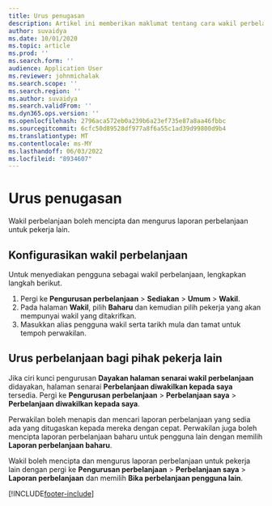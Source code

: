 ```yaml
---
title: Urus penugasan
description: Artikel ini memberikan maklumat tentang cara wakil perbelanjaan boleh mencipta dan mengurus laporan perbelanjaan untuk pekerja lain.
author: suvaidya
ms.date: 10/01/2020
ms.topic: article
ms.prod: ''
ms.search.form: ''
audience: Application User
ms.reviewer: johnmichalak
ms.search.scope: ''
ms.search.region: ''
ms.author: suvaidya
ms.search.validFrom: ''
ms.dyn365.ops.version: ''
ms.openlocfilehash: 2796aca572eb0a239b6a23ef735e87a8aa46fbbc
ms.sourcegitcommit: 6cfc50d89528df977a8f6a55c1ad39d99800d9b4
ms.translationtype: MT
ms.contentlocale: ms-MY
ms.lasthandoff: 06/03/2022
ms.locfileid: "8934607"
---
```

# <a name="manage-delegation"></a>Urus penugasan
Wakil perbelanjaan boleh mencipta dan mengurus laporan perbelanjaan untuk pekerja lain.

## <a name="configuring-expense-delegation"></a>Konfigurasikan wakil perbelanjaan

Untuk menyediakan pengguna sebagai wakil perbelanjaan, lengkapkan langkah berikut. 
1. Pergi ke **Pengurusan perbelanjaan** > **Sediakan** > **Umum** > **Wakil**. 
2. Pada halaman **Wakil**, pilih **Baharu** dan kemudian pilih pekerja yang akan mempunyai wakil yang ditakrifkan. 
3. Masukkan alias pengguna wakil serta tarikh mula dan tamat untuk tempoh perwakilan.

## <a name="manage-expenses-on-behalf-of-another-employee"></a>Urus perbelanjaan bagi pihak pekerja lain

Jika ciri kunci pengurusan **Dayakan halaman senarai wakil perbelanjaan** didayakan, halaman senarai **Perbelanjaan diwakilkan kepada saya** tersedia. Pergi ke **Pengurusan perbelanjaan** > **Perbelanjaan saya** > **Perbelanjaan diwakilkan kepada saya**.

Perwakilan boleh menapis dan mencari laporan perbelanjaan yang sedia ada yang ditugaskan kepada mereka dengan cepat. Perwakilan juga boleh mencipta laporan perbelanjaan baharu untuk pengguna lain dengan memilih **Laporan perbelanjaan baharu**.

Wakil boleh mencipta dan mengurus laporan perbelanjaan untuk pekerja lain dengan pergi ke **Pengurusan perbelanjaan** > **Perbelanjaan saya** > **Laporan perbelanjaan** dan memilih **Bika perbelanjaan pengguna lain**.


[!INCLUDE[footer-include](../includes/footer-banner.md)]